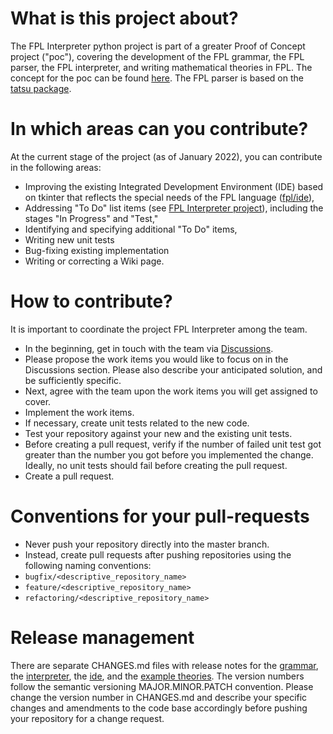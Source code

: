# What is this project about?
The FPL Interpreter python project is part of a greater Proof of Concept project ("poc"), covering the development of the FPL grammar, the FPL parser, the FPL interpreter, and writing mathematical theories in FPL. The concept for the poc can be found [here](https://github.com/bookofproofs/fpl/blob/master/hld/FPLHighLevelDesign.pdf). The FPL parser is based on the [tatsu package](https://tatsu.readthedocs.io/en/stable/).

# In which areas can you contribute?

At the current stage of the project (as of January 2022), you can contribute in the following areas:
* Improving the existing Integrated Development Environment (IDE) based on tkinter that reflects the special needs of the FPL language ([fpl/ide](https://github.com/bookofproofs/fpl/tree/master/ide)),
* Addressing "To Do" list items (see [FPL Interpreter project](https://github.com/bookofproofs/fpl/projects/1)), including the stages "In Progress" and "Test,"
* Identifying and specifying additional "To Do" items,
* Writing new unit tests
* Bug-fixing existing implementation
* Writing or correcting a Wiki page.

# How to contribute?
It is important to coordinate the project FPL Interpreter among the team.
* In the beginning, get in touch with the team via [Discussions](https://github.com/bookofproofs/fpl/discussions). 
* Please propose the work items you would like to focus on in the Discussions section. Please also describe your anticipated solution, and be sufficiently specific. 
* Next, agree with the team upon the work items you will get assigned to cover.
* Implement the work items.
* If necessary, create unit tests related to the new code. 
* Test your repository against your new and the existing unit tests.
* Before creating a pull request, verify if the number of failed unit test got greater than the number you got before you implemented the change. Ideally, no unit tests should fail before creating the pull request. 
* Create a pull request.

# Conventions for your pull-requests
* Never push your repository directly into the master branch.
* Instead, create pull requests after pushing repositories using the following naming conventions:
* ```bugfix/<descriptive_repository_name>```
* ```feature/<descriptive_repository_name>```
* ```refactoring/<descriptive_repository_name>```

# Release management
There are separate CHANGES.md files with release notes for the [grammar](https://github.com/bookofproofs/fpl/blob/master/grammar/CHANGES.md), the [interpreter](https://github.com/bookofproofs/fpl/blob/master/poc/CHANGES.md), the [ide](https://github.com/bookofproofs/fpl/blob/master/ide/CHANGES.md), and the [example theories](https://github.com/bookofproofs/fpl/blob/master/poc/theories/CHANGES.md). The version numbers follow the semantic versioning MAJOR.MINOR.PATCH convention. Please change the version number in CHANGES.md and describe your specific changes and amendments to the code base accordingly before pushing your repository for a change request. 








